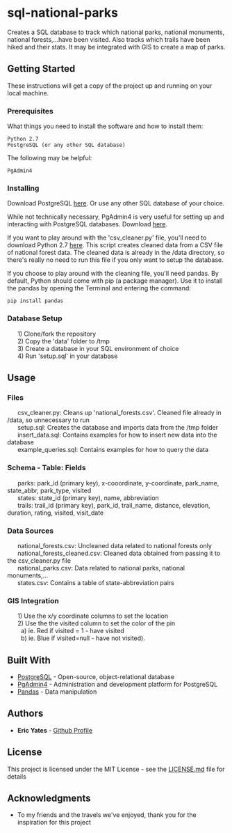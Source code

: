 # sql-national-parks

Creates a SQL database to track which national parks, national monuments, national forests,...have been visited. Also tracks which trails have been hiked and their stats. It may be integrated with GIS to create a map of parks.

## Getting Started

These instructions will get a copy of the project up and running on your local machine.

### Prerequisites

What things you need to install the software and how to install them:

```
Python 2.7
PostgreSQL (or any other SQL database)
```

The following may be helpful:

```
PgAdmin4
```

### Installing

Download PostgreSQL [here](https://www.postgresql.org/download/). Or use any other SQL database of your choice.

While not technically necessary, PgAdmin4 is very useful for setting up and interacting with PostgreSQL databases. Download [here](https://www.pgadmin.org/download/).

If you want to play around with the 'csv_cleaner.py' file, you'll need to download Python 2.7 [here](https://www.python.org/downloads/). This script creates cleaned data from a CSV file of national forest data. The cleaned data is already in the /data directory, so there's really no need to run this file if you only want to setup the database.

If you choose to play around with the cleaning file, you'll need pandas. By default, Python should come with pip (a package manager). Use it to install the pandas by opening the Terminal and entering the command:

```
pip install pandas
```

### Database Setup

&nbsp;&nbsp;&nbsp;&nbsp;&nbsp;&nbsp;1) Clone/fork the repository  
&nbsp;&nbsp;&nbsp;&nbsp;&nbsp;&nbsp;2) Copy the 'data' folder to /tmp  
&nbsp;&nbsp;&nbsp;&nbsp;&nbsp;&nbsp;3) Create a database in your SQL environment of choice  
&nbsp;&nbsp;&nbsp;&nbsp;&nbsp;&nbsp;4) Run 'setup.sql' in your database  


## Usage

### Files

&nbsp;&nbsp;&nbsp;&nbsp;&nbsp;&nbsp;csv_cleaner.py: Cleans up 'national_forests.csv'. Cleaned file already in /data, so unnecessary to run  
&nbsp;&nbsp;&nbsp;&nbsp;&nbsp;&nbsp;setup.sql: Creates the database and imports data from the /tmp folder  
&nbsp;&nbsp;&nbsp;&nbsp;&nbsp;&nbsp;insert_data.sql: Contains examples for how to insert new data into the database  
&nbsp;&nbsp;&nbsp;&nbsp;&nbsp;&nbsp;example_queries.sql: Contains examples for how to query the data  

### Schema - Table: Fields

&nbsp;&nbsp;&nbsp;&nbsp;&nbsp;&nbsp;parks: park_id (primary key), x-cooordinate, y-coordinate, park_name, state_abbr, park_type, visited  
&nbsp;&nbsp;&nbsp;&nbsp;&nbsp;&nbsp;states: state_id (primary key), name, abbreviation  
&nbsp;&nbsp;&nbsp;&nbsp;&nbsp;&nbsp;trails: trail_id (primary key), park_id, trail_name, distance, elevation, duration, rating, visited, visit_date  

### Data Sources

&nbsp;&nbsp;&nbsp;&nbsp;&nbsp;&nbsp;national_forests.csv: Uncleaned data related to national forests only  
&nbsp;&nbsp;&nbsp;&nbsp;&nbsp;&nbsp;national_forests_cleaned.csv: Cleaned data obtained from passing it to the csv_cleaner.py file  
&nbsp;&nbsp;&nbsp;&nbsp;&nbsp;&nbsp;national_parks.csv: Data related to national parks, national monuments,...  
&nbsp;&nbsp;&nbsp;&nbsp;&nbsp;&nbsp;states.csv: Contains a table of state-abbreviation pairs  

### GIS Integration

&nbsp;&nbsp;&nbsp;&nbsp;&nbsp;&nbsp;1) Use the x/y coordinate columns to set the location  
&nbsp;&nbsp;&nbsp;&nbsp;&nbsp;&nbsp;2) Use the the visited column to set the color of the pin  
&nbsp;&nbsp;&nbsp;&nbsp;&nbsp;&nbsp;&nbsp;&nbsp;a) ie. Red if visited = 1 - have visited  
&nbsp;&nbsp;&nbsp;&nbsp;&nbsp;&nbsp;&nbsp;&nbsp;b) ie. Blue if visited=null - have not visited).  


## Built With

* [PostgreSQL](https://www.postgresql.org/about/) - Open-source, object-relational database
* [PgAdmin4](https://www.pgadmin.org/) - Administration and development platform for PostgreSQL
* [Pandas](https://pandas.pydata.org/pandas-docs/stable/) - Data manipulation


## Authors

* **Eric Yates** - [Github Profile](https://github.com/eric-yates)


## License

This project is licensed under the MIT License - see the [LICENSE.md](https://github.com/eric-yates/job-scraper/blob/master/LICENSE.md) file for details


## Acknowledgments

* To my friends and the travels we've enjoyed, thank you for the inspiration for this project

